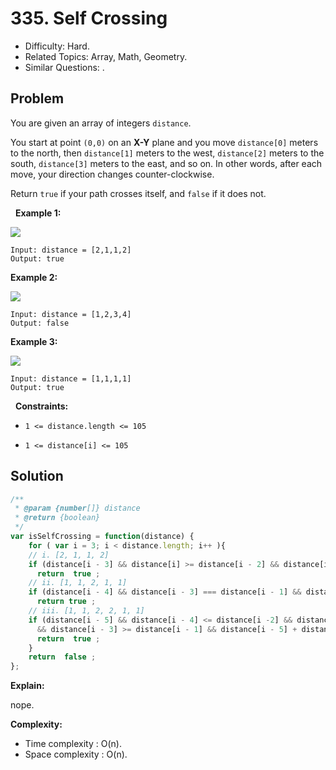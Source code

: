 # 335. Self Crossing

- Difficulty: Hard.
- Related Topics: Array, Math, Geometry.
- Similar Questions: .

## Problem

You are given an array of integers ```distance```.

You start at point ```(0,0)``` on an **X-Y** plane and you move ```distance[0]``` meters to the north, then ```distance[1]``` meters to the west, ```distance[2]``` meters to the south, ```distance[3]``` meters to the east, and so on. In other words, after each move, your direction changes counter-clockwise.

Return ```true``` if your path crosses itself, and ```false``` if it does not.

 
**Example 1:**

![](https://assets.leetcode.com/uploads/2021/03/14/selfcross1-plane.jpg)

```
Input: distance = [2,1,1,2]
Output: true
```

**Example 2:**

![](https://assets.leetcode.com/uploads/2021/03/14/selfcross2-plane.jpg)

```
Input: distance = [1,2,3,4]
Output: false
```

**Example 3:**

![](https://assets.leetcode.com/uploads/2021/03/14/selfcross3-plane.jpg)

```
Input: distance = [1,1,1,1]
Output: true
```

 
**Constraints:**


	
- ```1 <= distance.length <= 105```
	
- ```1 <= distance[i] <= 105```



## Solution

```javascript
/**
 * @param {number[]} distance
 * @return {boolean}
 */
var isSelfCrossing = function(distance) {
    for ( var i = 3; i < distance.length; i++ ){
    // i. [2, 1, 1, 2] 
    if (distance[i - 3] && distance[i] >= distance[i - 2] && distance[i - 1] <= distance[i - 3 ]) 
      return  true ;
    // ii. [1, 1, 2, 1, 1] 
    if (distance[i - 4] && distance[i - 3] === distance[i - 1] && distance[ i - 4] + distance[i] >= distance[i - 2 ]) 
      return true ;
    // iii. [1, 1, 2, 2, 1, 1] 
    if (distance[i - 5] && distance[i - 4] <= distance[i -2] && distance[i] + distance[i - 4] >= distance[i -2 ] 
      && distance[i - 3] >= distance[i - 1] && distance[i - 5] + distance[i - 1] >= distance[i - 3 ]) 
      return  true ;
    }
    return  false ;
};
```

**Explain:**

nope.

**Complexity:**

* Time complexity : O(n).
* Space complexity : O(n).
